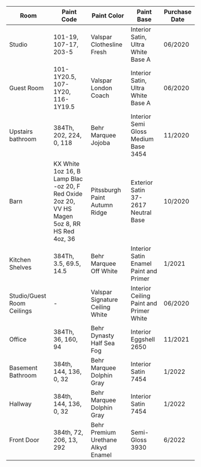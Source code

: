 | Room | Paint Code | Paint Color | Paint Base | Purchase Date |
| ----------- | ----------- | ----------- | ----------- | ----------- |
| Studio | 101-19, 107-17, 203-5 | Valspar Clothesline Fresh | Interior Satin, Ultra White Base A | 06/2020 |
| Guest Room | 101-1Y20.5, 107-1Y20, 116-1Y19.5 | Valspar London Coach | Interior Satin, Ultra White Base A | 06/2020 |
| Upstairs bathroom | 384Th, 202, 224, 0, 118 | Behr Marquee Jojoba | Interior Semi Gloss Medium Base 3454 | 11/2020 |
| Barn | KX White 1oz 16, B Lamp Blac -oz 20, F Red Oxide 2oz 20, VV HS Magen 5oz 8, RR HS Red 4oz, 36 | Pitssburgh Paint Autumn Ridge | Exterior Satin 37-2617 Neutral Base | 10/2020 |
| Kitchen Shelves | 384Th, 3.5, 69.5, 14.5 | Behr Marquee Off White | Interior Satin Enamel Paint and Primer | 1/2021 |
| Studio/Guest Room Ceilings | - | Valspar Signature Ceiling White | Interior Ceiling Paint and Primer White | 06/2020 |
| Office | 384Th, 36, 160, 94 | Behr Dynasty Half Sea Fog | Interior Eggshell 2650 | 11/2021 |
| Basement Bathroom | 384th, 144, 136, 0, 32 | Behr Marquee Dolphin Gray | Interior Satin 7454 | 1/2022 |
| Hallway | 384th, 144, 136, 0, 32 | Behr Marquee Dolphin Gray | Interior Satin 7454 | 1/2022 |
| Front Door | 384th, 72, 206, 13, 292 | Behr Premium Urethane Alkyd Enamel | Semi-Gloss 3930 | 6/2022 |
